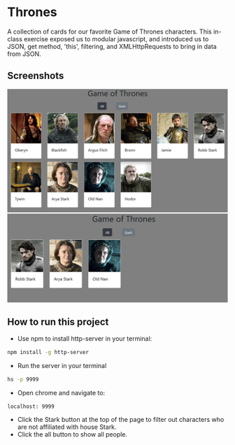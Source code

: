 # Thrones

A collection of cards for our favorite Game of Thrones characters. This in-class exercise exposed us to modular javascript, and introduced us to JSON, get method, 'this', filtering, and XMLHttpRequests to bring in data from JSON.

## Screenshots
![main screen shot](./screenshots/thrones1.png)
![next screen shot](./screenshots/thrones2.png)

## How to run this project
* Use npm to install http-server in your terminal:
```sh
npm install -g http-server
```
* Run the server in your terminal
```sh
hs -p 9999
```
* Open chrome and navigate to:
```
localhost: 9999
```
* Click the Stark button at the top of the page to filter out characters who are not affiliated with house Stark.
* Click the all button to show all people.